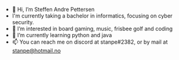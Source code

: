 - 👋 Hi, I’m Steffen Andre Pettersen
- I'm currently taking a bachelor in informatics, focusing on cyber security.
- 👀 I’m interested in board gaming, music, frisbee golf and coding
- 🌱 I’m currently learning python and java
- 📫 You can reach me on discord at stanpe#2382, or by mail at stanpe@hotmail.no
